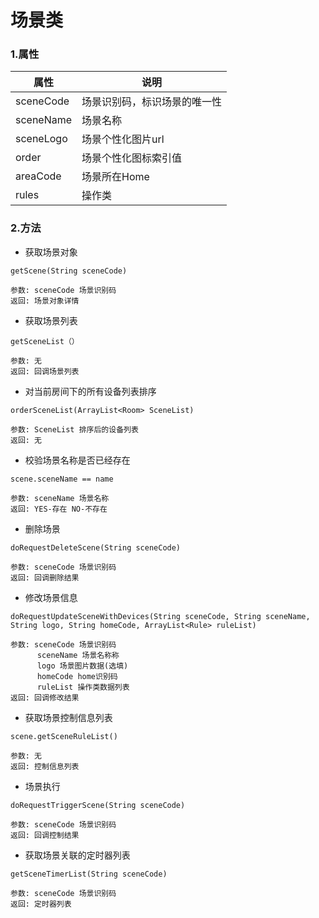 # 场景类

### 1.属性

| 属性 | 说明 |
| ------ | ------ |
| sceneCode | 场景识别码，标识场景的唯一性 |
| sceneName | 场景名称 |
| sceneLogo | 场景个性化图片url |
| order | 场景个性化图标索引值|
| areaCode | 场景所在Home |
| rules | 操作类 |



### 2.方法

* 获取场景对象

```
getScene(String sceneCode)

参数: sceneCode 场景识别码
返回: 场景对象详情

```

* 获取场景列表

```
getSceneList（）

参数: 无
返回: 回调场景列表

```

* 对当前房间下的所有设备列表排序

```
orderSceneList(ArrayList<Room> SceneList)

参数: SceneList 排序后的设备列表
返回: 无

```

* 校验场景名称是否已经存在

```
scene.sceneName == name

参数: sceneName 场景名称
返回: YES-存在 NO-不存在

```

* 删除场景

```
doRequestDeleteScene(String sceneCode)

参数: sceneCode 场景识别码
返回: 回调删除结果

```


* 修改场景信息

```
doRequestUpdateSceneWithDevices(String sceneCode, String sceneName, String logo, String homeCode, ArrayList<Rule> ruleList)

参数: sceneCode 场景识别码
	  sceneName 场景名称称
      logo 场景图片数据(选填)
      homeCode home识别码
	  ruleList 操作类数据列表
返回: 回调修改结果

```

* 获取场景控制信息列表

```
scene.getSceneRuleList()

参数: 无
返回: 控制信息列表

```

* 场景执行

```
doRequestTriggerScene(String sceneCode) 

参数: sceneCode 场景识别码
返回: 回调控制结果

```

* 获取场景关联的定时器列表

```
getSceneTimerList(String sceneCode)

参数: sceneCode 场景识别码
返回: 定时器列表

```
